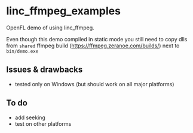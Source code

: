 linc_ffmpeg_examples
=============

OpenFL demo of using linc_ffmpeg.

Even though this demo compiled in static mode you still need to copy dlls from `shared` ffmpeg build (https://ffmpeg.zeranoe.com/builds/) next to `bin/demo.exe`

## Issues & drawbacks

* tested only on Windows (but should work on all major platforms)

## To do

* add seeking
* test on other platforms

